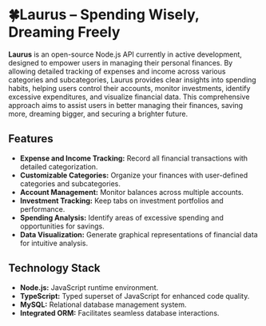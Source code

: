 # 🍀Laurus – Spending Wisely, Dreaming Freely

**Laurus** is an open-source Node.js API currently in active development, designed to empower users in managing their personal finances. By allowing detailed tracking of expenses and income across various categories and subcategories, Laurus provides clear insights into spending habits, helping users control their accounts, monitor investments, identify excessive expenditures, and visualize financial data. This comprehensive approach aims to assist users in better managing their finances, saving more, dreaming bigger, and securing a brighter future.

## Features

- **Expense and Income Tracking:** Record all financial transactions with detailed categorization.
- **Customizable Categories:** Organize your finances with user-defined categories and subcategories.
- **Account Management:** Monitor balances across multiple accounts.
- **Investment Tracking:** Keep tabs on investment portfolios and performance.
- **Spending Analysis:** Identify areas of excessive spending and opportunities for savings.
- **Data Visualization:** Generate graphical representations of financial data for intuitive analysis.

## Technology Stack

- **Node.js:** JavaScript runtime environment.
- **TypeScript:** Typed superset of JavaScript for enhanced code quality.
- **MySQL:** Relational database management system.
- **Integrated ORM:** Facilitates seamless database interactions.